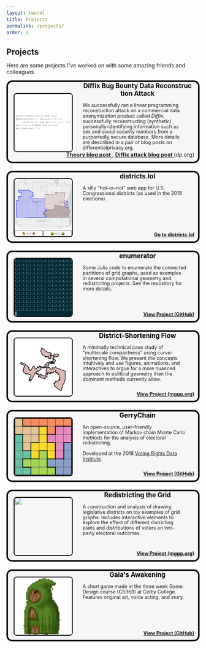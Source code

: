 ```yaml
---
layout: twocol
title: Projects
permalink: /projects/
order: 2
---
```



<h2 style="margin-bottom: 7px; margin-top:10px" >  Projects </h2>


Here are some projects I've worked on with some amazing friends and colleagues.



<div style="border: 4px solid black;border-radius: 15px; background: #f6f6f6; position:relative;min-height: 180px">
    <div style="width: 165px; height:150px; float: left; position: absolute; top: 0; bottom: 0; margin: auto;">
        <img src="/assets/images/reconstruction-attack-preview.png" width="150" height="150" style="border-radius: 5%; border: solid black 2px; transform: translate(15px,0px);" />
    </div>
	<div style="margin-left: 180px;padding: 15px; padding-top:0px">
	    <h2 style="font-size:1.2em; margin-top:0px; text-align:center; word-break: break-all; hyphens: auto; color:black">
	    	Diffix Bug Bounty Data Reconstruction Attack
	    </h2>
	    <p style="color: $text-color; margin-left: 0px; margin-top: 5px; margin-right: 15px; margin-bottom: 10px; font-size: 0.9em; line-height: 110%;">
	        We successfully ran a linear programming reconstuction attack on a commercial data anonymization product called <i>Diffix</i>, successfully reconstructing (synthetic) personally-identifying information such as sex and social security numbers from a purportedly secure database. More details are described in a pair of blog posts on differentialprivacy.org.
	        <div  style="float: right; position:absolute; bottom:10px; right:10px"><a href="https://differentialprivacy.org/reconstruction-theory/"><b>
	        	Theory blog post 
	        </b></a>,
	        <a href="https://differentialprivacy.org/diffix-attack/"><b>
	        	Diffix attack blog post
	        </b></a> (dp.org)
	    </div>
<!-- 	        <span style="float: right; font-size: .9em; position:absolute; bottom:10px; right: 10px;">
	        Summer 2019
	    </span> -->
	    </p>
	</div>
</div>
<!-- </div> -->
<div style="margin:20px"></div>







<div style="border: 4px solid black;border-radius: 15px; background: #f6f6f6; position:relative;min-height: 180px">
    <div style="width: 165px; height:150px; float: left; position: absolute; top: 0; bottom: 0; margin: auto;">
        <img src="/assets/images/districts-lol-preview.png" width="150" height="150" style="border-radius: 5%; border: solid black 2px; transform: translate(15px,0px);" />
    </div>
	<div style="margin-left: 180px;padding: 15px; padding-top:0px">
	    <h2 style="font-size:1.2em; margin-top:0px; text-align:center; word-break: break-all; hyphens: auto; color:$text-color">
	    	<a href="https://districts.lol" style="color: black; text-decoration: none;" >
	    	districts.lol
	    </a>
	    </h2>
	    <p style="color: $text-color; margin-left: 0px; margin-top: 5px; margin-right: 15px; margin-bottom: 10px; font-size: 0.9em; line-height: 110%;">
	        A silly "hot-or-not" web app for U.S. Congressional districts (as used in the 2018 elections).
	   		<br/><br/>
	        <a href="https://districts.lol" style="float: right; position:absolute; bottom:10px; right:10px"><b>
	        	Go to districts.lol
	        </b></a>
<!-- 	        <span style="float: right; font-size: .9em; position:absolute; bottom:10px; right: 10px;">
	        Summer 2019
	    </span> -->
	    </p>
	</div>
</div>
<!-- </div> -->
<div style="margin:20px"></div>





<div style="border: 4px solid black;border-radius: 15px; background: #f6f6f6; position:relative;min-height: 180px">
    <div style="width: 165px; height:150px; float: left; position: absolute; top: 0; bottom: 0; margin: auto;">
        <img src="/assets/images/enumerator.gif" width="150" height="150" style="border-radius: 5%; border: solid black 2px; transform: translate(15px,0px);" />
    </div>
	<div style="margin-left: 180px;padding: 15px; padding-top:0px">
	    <h2 style="font-size:1.2em; margin-top:0px; text-align:center; word-break: break-all; hyphens: auto; color:$text-color">
	    	<a href="https://github.com/zschutzman/emumerator/" style="color: black; text-decoration: none;" >
	    	enumerator
	    </a>
	    </h2>
	    <p style="color: $text-color; margin-left: 0px; margin-top: 5px; margin-right: 15px; margin-bottom: 10px; font-size: 0.9em; line-height: 110%;">
	        Some Julia code to enumerate the connected partitions of grid graphs, used as examples in several computational geometry and redistricting projects.  See the repository for more details.
	   		<br/><br/>
	        <a href="https://github.com/zschutzman/emumerator/" style="float: right; position:absolute; bottom:10px; right:10px"><b>
	        	View Project (GitHub)
	        </b></a>
<!-- 	        <span style="float: right; font-size: .9em; position:absolute; bottom:10px; right: 10px;">
	        Summer 2019
	    </span> -->
	    </p>
	</div>
</div>
<!-- </div> -->
<div style="margin:20px"></div>






<div style="border: 4px solid black;border-radius: 15px; background: #f6f6f6; position:relative;min-height: 180px">
    <div style="width: 165px; height:150px; float: left; position: absolute; top: 0; bottom: 0; margin: auto;">
        <img src="/assets/images/csfgif.gif" width="150" height="150" style="border-radius: 5%; border: solid black 2px; transform: translate(15px,0px);" />
    </div>
	<div style="margin-left: 180px;padding: 15px; padding-top:0px">
	    <h2 style="font-size:1.2em; margin-top:0px; text-align:center; word-break: break-all; hyphens: auto; color:$text-color">
	    	<a href="https://mggg.org/distflow/" style="color: black; text-decoration: none;" >
	    	District-Shortening Flow
	    </a>
	    </h2>
	    <p style="color: $text-color; margin-left: 0px; margin-top: 5px; margin-right: 15px; margin-bottom: 10px; font-size: 0.9em; line-height: 110%;">
	        A minimally technical case study of "multiscale compactness" using curve-shortening flow. We present the concepts intuitively and use
	        figures, animations, and interactives to argue for a more nuanced approach to political geometry than the dominant methods currently
	        allow.
	   		<br/><br/>
	        <a href="https://mggg.org/distflow/" style="float: right; position:absolute; bottom:10px; right:10px"><b>
	        	View Project (mggg.org)
	        </b></a>
<!-- 	        <span style="float: right; font-size: .9em; position:absolute; bottom:10px; right: 10px;">
	        Winter 2019
	    </span> -->
	    </p>
	</div>
</div>
<!-- </div> -->
<div style="margin:20px"></div>

<div style="border: 4px solid black;border-radius: 15px; background: #f6f6f6; position:relative;min-height: 180px">
    <div style="width: 165px; height:150px; float: left; position: absolute; top: 0; bottom: 0; margin: auto;">
        <img src="/assets/images/mcmcgif.gif" width="150" height="150" style="border-radius: 5%; border: solid black 2px; transform: translate(15px,0px);" />
    </div>
	<div style="margin-left: 180px;padding: 15px; padding-top:0px">
	    <h2 style="font-size:1.2em; margin-top:0px; text-align:center; word-break: break-all; hyphens: auto; color:$text-color">
	    	<a href="https://www.github.com/mggg/gerrychain/" style="color: black; text-decoration: none;" >
	    	GerryChain
	    </a>
	    </h2>
	    <p style="color: $text-color; margin-left: 0px; margin-top: 5px; margin-right: 15px; margin-bottom: 10px; font-size: 0.9em; line-height: 110%;">
	        An open-source, user-friendly implementation of Markov chain Monte Carlo methods for the analysis of electoral redistricting.
<br /> <br />
	        Developed at the 2018
	        <a href="gerrydata.org"> Voting Rights Data Institute</a>.
	   		<br/><br />
	        <a href="https://www.github.com/mggg/gerrychain/" style="float: right; position:absolute; bottom:10px; right:10px"><b>
	        	View Project (GitHub)
	        </b></a>
<!-- 	        <span style="float: right; font-size: .9em; position:absolute; bottom:10px; right: 10px;">
	        Ongoing
	    </span> -->
	    </p>
	</div>
</div>
<!-- </div> -->
<div style="margin:20px"></div>
<!-- <div style="border: 4px solid black; border-radius: 6px; padding: 25px">
	<h1> GERRYMANDERING? </h1> -->
<div style="border: 4px solid black;border-radius: 15px; background: #f6f6f6; position:relative;min-height: 180px">
    <div style="width: 165px; height:150px; float: left; position: absolute; top: 0; bottom: 0; margin: auto;">
        <img src="/assets/images/metagraph_small.gif" width="150" height="150" style="border-radius: 5%; border: solid black 2px; transform: translate(15px,0px);" />
    </div>
	<div style="margin-left: 180px;padding: 15px; padding-top:0px">
	    <h2 style="font-size:1.2em; margin-top:0px; text-align:center; word-break: break-all; hyphens: auto; color:$text-color">
	    	<a href="https://mggg.org/metagraph" style="color: black; text-decoration: none;" >
	    	Redistricting the Grid
	    </a>
	    </h2>
	    <p style="color: $text-color; margin-left: 0px; margin-top: 5px; margin-right: 15px; margin-bottom: 10px; font-size: 0.9em; line-height: 110%;">
	        A construction and analysis of drawing legislative districts on toy examples of grid graphs.  Includes interactive elements to explore the effect of different districting plans and distributions of voters on two-party electoral outcomes.
	   		<br/><br />
	        <a href="https://mggg.org/metagraph" style="float: right; position:absolute; bottom:10px; right:10px"><b>
	        	View Project (mggg.org)
	        </b></a>
<!-- 	        <span style="float: right; font-size: .9em; position:absolute; bottom:10px; right: 10px;">
	        Autumn 2018
	    </span> -->
	    </p>
	</div>
</div>
<!-- </div> -->
<div style="margin:20px"></div>

<div style="border: 4px solid black;border-radius: 15px; background: #f6f6f6; position:relative;min-height: 180px">
    <div style="width: 165px; height:150px; float: left; position: absolute; top: 0; bottom: 0; margin: auto;">
        <img src="/assets/images/wizardquest.gif" width="150" height="150" style="border-radius: 5%; border: solid black 2px; transform: translate(15px,0px);" />
    </div>
	<div style="margin-left: 180px;padding: 15px; padding-top:0px">
	    <h2 style="font-size:1.2em; margin-top:0px; text-align:center; word-break: break-all; hyphens: auto; color:$text-color">
	    	<a href="https://github.com/zschutzman/wizard_quest" style="color: black; text-decoration: none;" >Gaia's Awakening</a>
	    </h2>
	    <p style="color: $text-color; margin-left: 0px; margin-top: 5px; margin-right: 15px; margin-bottom: 10px; font-size: 0.9em; line-height: 110%;">
	        A short game made in the three week Game Design course (CS369) at Colby College.  Features original art, voice acting, and story.
	        <br/><br/>
	        <a href="https://github.com/zschutzman/wizard_quest" style="float: right; position:absolute; bottom:10px; right:10px"><b>
	        	View Project (GitHub)
	        </b></a>
<!-- 	        <span style="float: right; font-size: .9em; position:absolute; bottom:10px; right: 10px">
	        January 2015
	    </span> -->
	    </p>
	</div>
</div>
